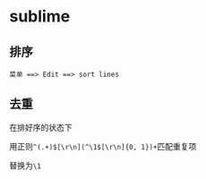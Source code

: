 # sublime

## 排序

`菜单 ==> Edit ==> sort lines`

## 去重

在排好序的状态下

用正则`^(.+)$[\r\n](^\1$[\r\n]{0, 1})+`匹配重复项

替换为`\1`